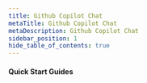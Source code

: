 ```yaml
---
title: Github Copilot Chat
metaTitle: Github Copilot Chat
metaDescription: Github Copilot Chat
sidebar_position: 1
hide_table_of_contents: true
---
```


#### Quick Start Guides
